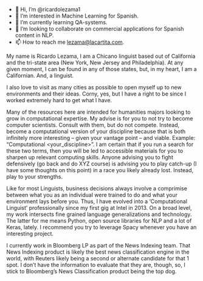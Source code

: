 - 👋 Hi, I’m @ricardolezama1
- 👀 I’m interested in Machine Learning  for Spanish.
- 🌱 I’m currently learning QA-systems.
- 💞️ I’m looking to collaborate on commercial applications for Spanish content in NLP.
- 📫 How to reach me lezama@lacartita.com.



My name is Ricardo Lezama, I am a Chicano linguist based out of California and the tri-state area (New York, New Jersey and Philadelphia). 
At any given moment, I can be found in any of those states, but, in my heart, I am a Californian. And, a linguist. 

I also love to visit as many cities as possible to open myself up to new environments and their ideas. 
Corny, yes, but I have a right to be since I worked extremely hard to get what I have.

Many of the resources here are intended for humanities majors looking to grow in computational expertise. My advise is for you to not try to become computer scientists. 
Consult with them, but do not compete. Instead, become a computational version of your discipline because that is both infinitely more interesting – given your vantage point – and viable. Example: “Computational <your_discipline>”. 
I am certain that if you run a search for these two terms, then you will be led to accessible materials for you to sharpen up relevant computing skills. 
Anyone advising you to fight defensively (go back and do XYZ course) is advising you to play catch-up (I have some thoughts on this point) in a race you likely already lost. 
Instead, play to your strengths.





Like for most Linguists, business decisions always involve a comprimise between what you as an individual were trained to do and what your environment lays before you. 
Thus, I have evolved into a ‘Computational Linguist’ professionally since my first gig at Intel in 2013. On a broad level, my work intersects fine grained language generalizations and technology. 
The latter for me means Python, open source libraries for NLP and a lot of Keras, lately. I recommend you try to leverage Spacy whenever you have an interesting project.

I currently work in Bloomberg LP as part of the News Indexing team. That News Indexing product is likely the best news classification engine in the world, with Reuters likely being a second or alternate candidate for that 1 spot. 
I don’t have the information to evaluate that they are, though, so, I stick to Bloomberg’s News Classification product being the top dog.
 
